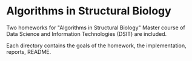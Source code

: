 # Algorithms in Structural Biology
Two homeworks for "Algorithms in Structural Biology" Master course of Data Science and Information Technologies (DSIT) are included.

Each directory contains the goals of the homework, the implementation, reports, README.
